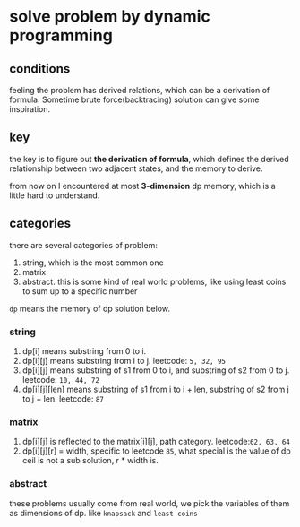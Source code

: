 # solve problem by dynamic programming

## conditions

feeling the problem has derived relations, which can be a derivation of formula. Sometime brute force(backtracing) solution can give some inspiration.

## key

the key is to figure out **the derivation of formula**, which defines the derived relationship between two adjacent states, and the memory to derive.

from now on I encountered at most **3-dimension** dp memory, which is a little hard to understand.

## categories

there are several categories of problem:

1. string, which is the most common one
2. matrix
3. abstract. this is some kind of real world problems, like using least coins to sum up to a specific number

`dp` means the memory of dp solution below.

### string

1. dp[i] means substring from 0 to i.
2. dp[i][j] means substring from i to j. leetcode: `5, 32, 95` 
3. dp[i][j] means substring of s1 from 0 to i, and substring of s2 from 0 to j. leetcode: `10, 44, 72`
4. dp[i][j][len] means substring of s1 from i to i + len, substring of s2 from j to j + len. leetcode: `87`

### matrix

1. dp[i][j] is reflected to the matrix[i][j], path category. leetcode:`62, 63, 64`
2. dp[i][j][r] = width, specific to leetcode `85`, what special is the value of dp ceil is not a sub solution, r * width is.

### abstract

these problems usually come from real world, we pick the variables of them as dimensions of dp. like `knapsack` and `least coins`
